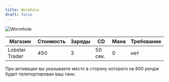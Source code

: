```yaml
---
title: Wormhole
draft: false
---
```


![Wormhole](/media/Items/BTNWormhole.jpeg)

| Магазин         | Стоимость | Заряды | CD       | Мана | Требование  |
| --------------  | --------- | ------ | -------- | ---- | ----------- |
| Lobster Trader  | 450       | 3      | 50 сек.  | 0    | нет         |

При активации вы указываете место в сторону которого на 800 рендж будет телепортирован ваш танк.